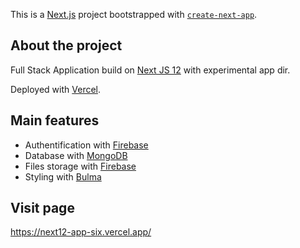 This is a [Next.js](https://nextjs.org/) project bootstrapped with [`create-next-app`](https://github.com/vercel/next.js/tree/canary/packages/create-next-app).

## About the project

Full Stack Application build on [Next JS 12](https://nextjs.org/docs) with experimental app dir.

Deployed with [Vercel](https://vercel.com/).

## Main features

- Authentification with [Firebase](https://firebase.google.com/)
- Database with [MongoDB](https://www.mongodb.com)
- Files storage with [Firebase](https://firebase.google.com/)
- Styling with [Bulma](https://bulma.io/)

## Visit page

https://next12-app-six.vercel.app/
